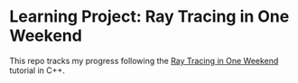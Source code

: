 # Learning Project: Ray Tracing in One Weekend

This repo tracks my progress following the [Ray Tracing in One Weekend](https://raytracing.github.io/books/RayTracingInOneWeekend.html) tutorial in C++.

